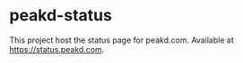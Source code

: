 # peakd-status
This project host the status page for peakd.com. Available at https://status.peakd.com.
